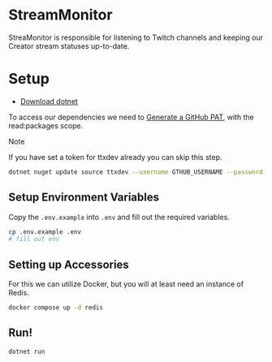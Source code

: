# StreamMonitor

StreaMonitor is responsible for listening to Twitch channels and keeping our Creator stream statuses up-to-date.

# Setup

- [Download dotnet](https://dotnet.microsoft.com/en-us/)

To access our dependencies we need to [Generate a GitHub PAT](https://github.com/settings/tokens/new), with the read:packages scope.

> [!NOTE]  
> If you have set a token for ttxdev already you can skip this step.

```sh
dotnet nuget update source ttxdev --username GTHUB_USERNAME --password GITHUB_PAT
```

## Setup Environment Variables

Copy the `.env.example` into `.env` and fill out the required variables.

```sh
cp .env.example .env
# fill out env
```

## Setting up Accessories

For this we can utilize Docker, but you will at least need an instance of Redis.

```sh
docker compose up -d redis
```

##  Run!

```sh
dotnet run
```
